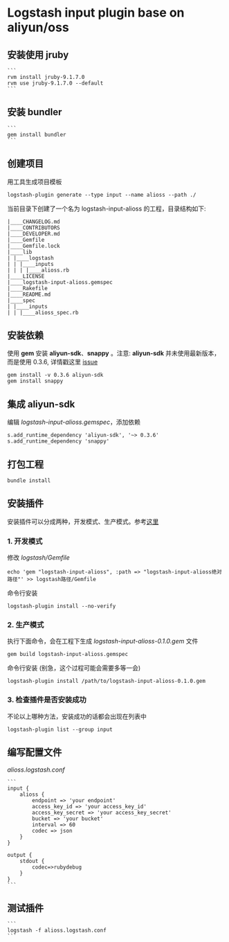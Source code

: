 # Logstash input plugin base on aliyun/oss

## 安装使用 **jruby**
    
    ```
    rvm install jruby-9.1.7.0
    rvm use jruby-9.1.7.0 --default
    ```
    
## 安装 **bundler** 

    ```
    gem install bundler
    ```

## 创建项目

用工具生成项目模板

```
logstash-plugin generate --type input --name alioss --path ./
```
    
当前目录下创建了一个名为 logstash-input-alioss 的工程，目录结构如下:
    
```
|____CHANGELOG.md
|____CONTRIBUTORS
|____DEVELOPER.md
|____Gemfile
|____Gemfile.lock
|____lib
| |____logstash
| | |____inputs
| | | |____alioss.rb
|____LICENSE
|____logstash-input-alioss.gemspec
|____Rakefile
|____README.md
|____spec
| |____inputs
| | |____alioss_spec.rb
```
    
## 安装依赖

使用 **gem** 安装 **aliyun-sdk**、**snappy** 。注意: **aliyun-sdk** 并未使用最新版本，而是使用 0.3.6, 详情戳这里 [issue](https://github.com/aliyun/aliyun-oss-ruby-sdk/issues/40)

```
gem install -v 0.3.6 aliyun-sdk
gem install snappy
```

## 集成 **aliyun-sdk**

编辑 _logstash-input-alioss.gemspec_，添加依赖

```
s.add_runtime_dependency 'aliyun-sdk', '~> 0.3.6'
s.add_runtime_dependency 'snappy'
```
    
## 打包工程 

```
bundle install
```

## 安装插件

安装插件可以分成两种，开发模式、生产模式。参考[这里](https://github.com/Wondermall/logstash-input-google-cloud-pubsub)

### 1. 开发模式

修改 _logstash/Gemfile_ 
        
```
echo 'gem "logstash-input-alioss", :path => "logstash-input-alioss绝对路径"' >> logstash路径/Gemfile
```
        
命令行安装
        
```
logstash-plugin install --no-verify
```
    
### 2. 生产模式

执行下面命令，会在工程下生成 _logstash-input-alioss-0.1.0.gem_ 文件

```
gem build logstash-input-alioss.gemspec
```

命令行安装 (别急，这个过程可能会需要多等一会)

```
logstash-plugin install /path/to/logstash-input-alioss-0.1.0.gem
```

### 3. 检查插件是否安装成功

不论以上哪种方法，安装成功的话都会出现在列表中

```
logstash-plugin list --group input
```

## 编写配置文件 
_alioss.logstash.conf_
    
    ```
    input {
        alioss {
            endpoint => 'your endpoint'
            access_key_id => 'your access_key_id'
            access_key_secret => 'your access_key_secret'
            bucket => 'your bucket'
            interval => 60
            codec => json
        }
    }
    
    output {
        stdout {
            codec=>rubydebug
        }
    }
    ```

## 测试插件
    
    ```
    logstash -f alioss.logstash.conf
    ```





